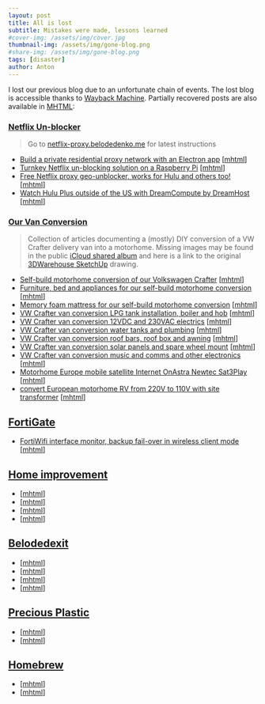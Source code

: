 ```yaml
---
layout: post
title: All is lost
subtitle: Mistakes were made, lessons learned
#cover-img: /assets/img/cover.jpg
thumbnail-img: /assets/img/gone-blog.png
#share-img: /assets/img/gone-blog.png
tags: [disaster]
author: Anton
---
```


I lost our previous blog due to an unfortunate chain of events. The lost blog is
accessible thanks to [Wayback Machine]. Partially recovered posts are also available in
[MHTML]:

### [Netflix Un-blocker]
> Go to [netflix-proxy.belodedenko.me] for latest instructions

* [Build a private residential proxy network with an Electron app](https://web.archive.org/web/20240525234828/https://anton.belodedenko.me/residential-proxy-network/) [[mhtml](https://belodetek.s3.us-east-1.amazonaws.com/blog/Build+a+private+residential+proxy+network+with+an+Electron+app.mhtml)]
* [Turnkey Netflix un-blocking solution on a Raspberry Pi](https://web.archive.org/web/20230829123608/https://anton.belodedenko.me/black-box/) [[mhtml](https://belodetek.s3.us-east-1.amazonaws.com/blog/Turnkey+Netflix+un-blocking+solution+on+a+Raspberry+Pi.mhtml)]
* [Free Netflix proxy geo-unblocker, works for Hulu and others too!](https://web.archive.org/web/20241105122541/https://anton.belodedenko.me/netflix-proxy-geo-unblocker/) [[mhtml](https://belodetek.s3.us-east-1.amazonaws.com/blog/Free+Netflix+proxy+geo-unblocker%2C+works+for+Hulu+and+others+too!.mhtml)]
* [Watch Hulu Plus outside of the US with DreamCompute by DreamHost](https://web.archive.org/web/20241014171254/https://anton.belodedenko.me/watch-hulu-plus-outside-of-the-us/) [[mhtml](https://belodetek.s3.us-east-1.amazonaws.com/blog/Watch+Hulu+Plus+outside+of+the+US+with+DreamCompute+by+DreamHost.mhtml)]

### [Our Van Conversion]
> Collection of articles documenting a (mostly) DIY conversion of a VW Crafter delivery
  van into a motorhome. Missing images may be found in the public [iCloud shared album]
  and here is a link to the original [3DWarehouse SketchUp] drawing.

* [Self-build motorhome conversion of our Volkswagen Crafter](https://web.archive.org/web/20240620185109/https://anton.belodedenko.me/lining-and-insulating-our-crafter/) [[mhtml](https://belodetek.s3.us-east-1.amazonaws.com/blog/Self-build+motorhome+conversion+of+our+Volkswagen+Crafter.mhtml)]
* [Furniture, bed and appliances for our self-build motorhome conversion](https://web.archive.org/web/20240723014311/https://anton.belodedenko.me/crafter-motorhome-furniture-and-appliances/) [[mhtml](https://belodetek.s3.us-east-1.amazonaws.com/blog/Furniture%2C+bed+and+appliances+for+our+self-build+motorhome+conversion.mhtml)]
* [Memory foam mattress for our self-build motorhome conversion](https://web.archive.org/web/20240620194534/https://anton.belodedenko.me/phase-mattress/) [[mhtml](https://belodetek.s3.us-east-1.amazonaws.com/blog/Memory+foam+mattress+for+our+self-build+motorhome+conversion.mhtml)]
* [VW Crafter van conversion LPG tank installation, boiler and hob](https://web.archive.org/web/20240620194534/https://anton.belodedenko.me/got-gas/) [[mhtml](https://belodetek.s3.us-east-1.amazonaws.com/blog/VW+Crafter+van+conversion+LPG+tank+installation%2C+boiler+and+hob.mhtml)]
* [VW Crafter van conversion 12VDC and 230VAC electrics](https://web.archive.org/web/20240620194534/https://anton.belodedenko.me/and-there-was-light/) [[mhtml](https://belodetek.s3.us-east-1.amazonaws.com/blog/VW+Crafter+van+conversion+12VDC+and+230VAC+electrics.mhtml)]
* [VW Crafter van conversion water tanks and plumbing](https://web.archive.org/web/20240620194534/https://anton.belodedenko.me/water-works/) [[mhtml](https://belodetek.s3.us-east-1.amazonaws.com/blog/VW+Crafter+van+conversion+water+tanks+and+plumbing.mhtml)]
* [VW Crafter van conversion roof bars, roof box and awning](https://web.archive.org/web/20240913205018/https://anton.belodedenko.me/curtains-awning-and-roof-bars/) [[mhtml](https://belodetek.s3.us-east-1.amazonaws.com/blog/VW+Crafter+van+conversion+roof+bars%2C+roof+box+and+awning.mhtml)]
* [VW Crafter van conversion solar panels and spare wheel mount](https://web.archive.org/web/20240620194534/https://anton.belodedenko.me/on-the-roof/) [[mhtml](https://belodetek.s3.us-east-1.amazonaws.com/blog/VW+Crafter+van+conversion+solar+panels+and+spare+wheel+mount.mhtml)]
* [VW Crafter van conversion music and comms and other electronics](https://web.archive.org/web/20240723022114/https://anton.belodedenko.me/odd-jobs/) [[mhtml](https://belodetek.s3.us-east-1.amazonaws.com/blog/VW+Crafter+van+conversion+music+and+comms+and+other+electronics.mhtml)]
* [Motorhome Europe mobile satellite Internet OnAstra Newtec Sat3Play](https://web.archive.org/web/20240229044435/https://anton.belodedenko.me/mobile-satellite-internet/) [[mhtml](https://belodetek.s3.us-east-1.amazonaws.com/blog/Motorhome+Europe+mobile+satellite+Internet+OnAstra+Newtec+Sat3Play.mhtml)]
* [convert European motorhome RV from 220V to 110V with site transformer](https://web.archive.org/web/20220527113530/https://anton.belodedenko.me/canada-power-restored/) [[mhtml](https://belodetek.s3.us-east-1.amazonaws.com/blog/convert+European+motorhome+RV+from+220V+to+110V+with+site+transformer.mhtml)]

## [FortiGate]
* [FortiWifi interface monitor, backup fail-over in wireless client mode](https://web.archive.org/web/20240526002810/https://anton.belodedenko.me/fortiwifi-interface-monitor/) [[mhtml](https://belodetek.s3.us-east-1.amazonaws.com/blog/FortiWifi+interface+monitor%2C+backup+fail-over+in+wireless+client+mode.mhtml)]

## [Home improvement]
* []() [[mhtml]()]
* []() [[mhtml]()]
* []() [[mhtml]()]
* []() [[mhtml]()]

## [Belodedexit]
* []() [[mhtml]()]
* []() [[mhtml]()]
* []() [[mhtml]()]
* []() [[mhtml]()]

## [Precious Plastic]
* []() [[mhtml]()]
* []() [[mhtml]()]

## [Homebrew]
* []() [[mhtml]()]
* []() [[mhtml]()]


[Wayback Machine]: https://web.archive.org/web/20250219025217/https://anton.belodedenko.me/
[MHTML]: https://en.wikipedia.org/wiki/MHTML
[Netflix Un-blocker]: https://web.archive.org/web/20241014171254/https://anton.belodedenko.me/tag/netflix-proxy/
[netflix-proxy.belodedenko.me]: http://netflix-proxy.belodedenko.me/
[Our Van Conversion]: https://web.archive.org/web/20240620194534/https://anton.belodedenko.me/tag/crafter/
[iCloud shared album]: https://www.icloud.com/sharedalbum/#B0w532ODWMp86U
[3DWarehouse SketchUp]: https://3dwarehouse.sketchup.com/model/u0eadeed8-5511-43c2-9b3f-43181a26019b/VW-Crafter-motorhome-layout
[FortiGate]: https://web.archive.org/web/20240620200801/https://anton.belodedenko.me/tag/fortigate/
[Home Improvement]: https://web.archive.org/web/20240723022607/https://anton.belodedenko.me/tag/home/
[Belodedexit]: https://web.archive.org/web/20221004024904/https://anna.belodedenko.me/tag/belodedexit/
[Precious Plastic]: https://web.archive.org/web/20241203020222/https://anton.belodedenko.me/tag/precious/
[Homebrew]: https://web.archive.org/web/20240620195947/https://anton.belodedenko.me/tag/brew/

